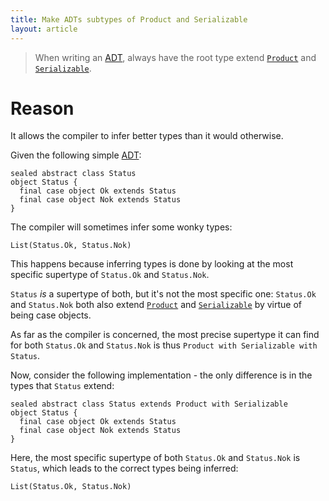 ```yaml
---
title: Make ADTs subtypes of Product and Serializable
layout: article
---
```


> When writing an [ADT], always have the root type extend [`Product`] and [`Serializable`].

# Reason

It allows the compiler to infer better types than it would otherwise.

Given the following simple [ADT]:

```tut:silent
sealed abstract class Status
object Status {
  final case object Ok extends Status
  final case object Nok extends Status
}
```

The compiler will sometimes infer some wonky types:

```tut:book
List(Status.Ok, Status.Nok)
```

This happens because inferring types is done by looking at the most specific supertype of `Status.Ok` and `Status.Nok`.

`Status` *is* a supertype of both, but it's not the most specific one: `Status.Ok` and `Status.Nok` both also extend [`Product`] and [`Serializable`] by virtue of being case objects.

As far as the compiler is concerned, the most precise supertype it can find for both `Status.Ok` and `Status.Nok` is thus `Product with Serializable with Status`.

Now, consider the following implementation - the only difference is in the types that `Status` extend:

```tut:silent
sealed abstract class Status extends Product with Serializable
object Status {
  final case object Ok extends Status
  final case object Nok extends Status
}
```

Here, the most specific supertype of both `Status.Ok` and `Status.Nok` is `Status`, which leads to the correct types being inferred:

```tut:book
List(Status.Ok, Status.Nok)
```

[ADT]:../definitions/adt.html
[`Product`]:https://www.scala-lang.org/api/2.12.8/scala/Product.html
[`Serializable`]:https://www.scala-lang.org/api/2.12.8/scala/Serializable.html
